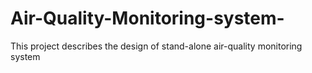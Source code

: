 # Air-Quality-Monitoring-system-
This project describes the design of stand-alone air-quality monitoring system 

